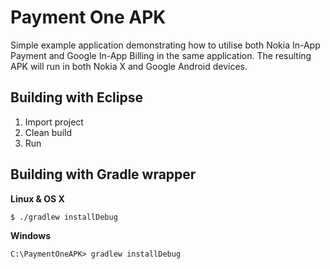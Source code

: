 Payment One APK
===============

Simple example application demonstrating how to utilise both Nokia In-App
Payment and Google In-App Billing in the same application. The resulting APK
will run in both Nokia X and Google Android devices.

Building with Eclipse
---------------------

1. Import project
2. Clean build
3. Run

Building with Gradle wrapper
----------------------------

**Linux & OS X**

```
$ ./gradlew installDebug
```

**Windows**

```
C:\PaymentOneAPK> gradlew installDebug
```

